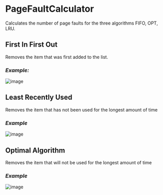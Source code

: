 # PageFaultCalculator
Calculates the number of page faults for the three algorithms FIFO, OPT, LRU.

## **First In First Out**
Removes the item that was first added to the list.
### *Example:*
![image](https://github.com/AhmedYasserIbrahim/PageFaultCalculator/assets/159584129/5e16d4bd-be98-48ac-b498-88df28c50227)

## **Least Recently Used**
Removes the item that has not been used for the longest amount of time
### *Example*
![image](https://github.com/AhmedYasserIbrahim/PageFaultCalculator/assets/159584129/1d4993cf-e26d-40a2-a447-7508a9f43aeb)

## **Optimal Algorithm**
Removes the item that will not be used for the longest amount of time
### *Example*
![image](https://github.com/AhmedYasserIbrahim/PageFaultCalculator/assets/159584129/a1ddf073-5d18-4935-9775-6f3b77e66dad)
